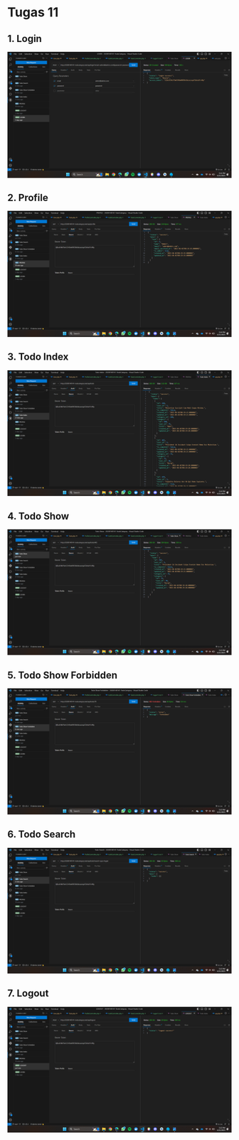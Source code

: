 # Tugas 11

## 1. Login
![Alt text](/screenshot/tugas11/Screenshot%20(416).png)
## 2. Profile
![Alt text](/screenshot/tugas11/Screenshot%20(420).png)
## 3. Todo Index
![Alt text](/screenshot/tugas11/Screenshot%20(421).png)
## 4. Todo Show
![Alt text](/screenshot/tugas11/Screenshot%20(422).png)
## 5. Todo Show Forbidden
![Alt text](/screenshot/tugas11/Screenshot%20(423).png)
## 6. Todo Search
![Alt text](/screenshot/tugas11/Screenshot%20(424).png)
## 7. Logout
![Alt text](/screenshot/tugas11/Screenshot%20(425).png)

